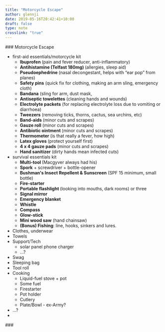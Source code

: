 ```yaml
---
title: "Motorcycle Escape"
author: glennji
date: 2019-05-16T20:42:41+10:00
draft: false
type: note
crosslink: "true"
---
```

<div>
### Motorcycle Escape
</div>
<ul>
 	<li>first-aid essentials/motorcycle kit
<ul>
 	<li><strong>Ibuprofen </strong>(pain and fever reducer, anti-inflammatory)</li>
 	<li><strong>Antihistamine (Telfast 180mg) </strong>(allergies, sleep aid)</li>
 	<li><strong>Pseudoephedrine </strong>(nasal decongestant, helps with “ear pop” from planes)</li>
 	<li><strong>Safety pins</strong> (quick fix for clothing, making an arm sling, emergency cloth)</li>
 	<li><strong>Bandana</strong> (sling for arm, dust mask,</li>
 	<li><strong>Antiseptic towelettes</strong> (cleaning hands and wounds)</li>
 	<li><strong>Electrolyte packets</strong> (for replacing electrolyte loss due to vomiting or diarrhoea)</li>
 	<li><strong>Tweezers</strong> (removing ticks, thorns, cactus, sea urchins, etc)</li>
 	<li><strong>Band-aids </strong>(minor cuts and scrapes)</li>
 	<li><strong>Gauze roll</strong> (minor cuts and scrapes)</li>
 	<li><strong>Antibiotic ointment </strong>(minor cuts and scrapes)</li>
 	<li><strong>Thermometer </strong>(is that really a fever, how high)</li>
 	<li><strong>Latex gloves </strong>(protect yourself first)</li>
 	<li><strong>4 x 4 gauze pads</strong> (minor cuts and scrapes)</li>
 	<li><strong>Hand sanitizer</strong> (dirty hands mean infected cuts)</li>
</ul>
</li>
 	<li>survival essentials kit
<ul>
 	<li><strong>Multi-tool </strong>(Macgyver always had his)</li>
 	<li><strong>Spork</strong> + screwdriver + bottle-opener</li>
 	<li><strong>Bushman's Insect Repellent &amp; Sunscreen</strong> (SPF 15 minimum, small bottle)</li>
 	<li><strong>Fire-starter</strong></li>
 	<li><strong>Portable flashlight </strong>(looking into mouths, dark rooms) or three</li>
 	<li><strong>Signal mirror</strong></li>
 	<li><strong>Emergency blanket</strong></li>
 	<li><strong>Whistle</strong></li>
 	<li><strong>Compass</strong></li>
 	<li><strong>Glow-stick</strong></li>
 	<li><strong>Mini wood saw</strong> (hand chainsaw)</li>
 	<li><strong>(Bonus) Fishing</strong>: line, hooks, sinkers and lures.</li>
</ul>
</li>
 	<li>Clothes, underwear</li>
 	<li>Towels</li>
 	<li>
<div>Support/Tech</div>
<ul>
 	<li>solar panel phone charger</li>
 	<li>...?</li>
</ul>
</li>
 	<li>Swag</li>
 	<li>Sleeping bag</li>
 	<li>Tool roll</li>
 	<li>Cooking
<ul>
 	<li>Liquid-fuel stove + pot</li>
 	<li>Some fuel</li>
 	<li>Firestarter</li>
 	<li>Pot holder</li>
 	<li>Cutlery</li>
 	<li>Plate/Bowl - ex-Army?</li>
</ul>
</li>
 	<li>...?</li>
 	<li></li>
</ul>
###
